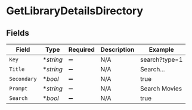 # GetLibraryDetailsDirectory


## Fields

| Field              | Type               | Required           | Description        | Example            |
| ------------------ | ------------------ | ------------------ | ------------------ | ------------------ |
| `Key`              | **string*          | :heavy_minus_sign: | N/A                | search?type=1      |
| `Title`            | **string*          | :heavy_minus_sign: | N/A                | Search...          |
| `Secondary`        | **bool*            | :heavy_minus_sign: | N/A                | true               |
| `Prompt`           | **string*          | :heavy_minus_sign: | N/A                | Search Movies      |
| `Search`           | **bool*            | :heavy_minus_sign: | N/A                | true               |